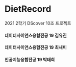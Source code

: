 # DietRecord
2021 2학기 DScover 10조 프로젝트

#### 데이터사이언스융합전공 19 김유진
#### 데이터사이언스융합전공 19 최새미
#### 인공지능융합전공 19 박태희
